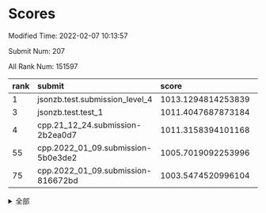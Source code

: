 # Scores

Modified Time: 2022-02-07 10:13:57

Submit Num: 207

All Rank Num: 151597

| rank |               submit               |       score        |       sigma        | pk_num |
| :--- | :--------------------------------- | :----------------- | :----------------- | :----- |
| 1    | jsonzb.test.submission_level_4     | 1013.1294814253839 | 0.8247035122554834 | 2929   |
| 3    | jsonzb.test.test_1                 | 1011.4047687873184 | 0.7713449426796748 | 2929   |
| 4    | cpp.21_12_24.submission-2b2ea0d7   | 1011.3158394101168 | 0.7853469505597842 | 2932   |
| 55   | cpp.2022_01_09.submission-5b0e3de2 | 1005.7019092253996 | 0.7097725415943416 | 2934   |
| 75   | cpp.2022_01_09.submission-816672bd | 1003.5474520996104 | 0.7078986358559061 | 2929   |


<details>
<summary>全部</summary>

| rank |                 submit                 |       score        |       sigma        | pk_num |
| :--- | :------------------------------------- | :----------------- | :----------------- | :----- |
| 1    | jsonzb.test.submission_level_4         | 1013.1294814253839 | 0.8247035122554834 | 2929   |
| 2    | gobigger.level_3.submission_level_3_5  | 1011.4490372233477 | 0.7756275371481496 | 2926   |
| 3    | jsonzb.test.test_1                     | 1011.4047687873184 | 0.7713449426796748 | 2929   |
| 4    | cpp.21_12_24.submission-2b2ea0d7       | 1011.3158394101168 | 0.7853469505597842 | 2932   |
| 5    | gobigger.level_3.submission_level_3_33 | 1011.2464049718409 | 0.7682965916129896 | 2931   |
| 6    | gobigger.level_3.submission_level_3_21 | 1011.0678502814962 | 0.774626534973208  | 2930   |
| 7    | gobigger.level_3.submission_level_3_37 | 1010.8980922323942 | 0.746706190144092  | 2929   |
| 8    | gobigger.level_3.submission_level_3_4  | 1010.8847565215389 | 0.7734918512457004 | 2931   |
| 9    | gobigger.level_3.submission_level_3_32 | 1010.7596438654742 | 0.7854451093556094 | 2926   |
| 10   | gobigger.level_3.submission_level_3_18 | 1010.6922239472376 | 0.7864065168531771 | 2932   |
| 11   | gobigger.level_3.submission_level_3_7  | 1010.6852680261458 | 0.7755725091233503 | 2928   |
| 12   | gobigger.level_3.submission_level_3_30 | 1010.6369242032573 | 0.7946442015581222 | 2928   |
| 13   | gobigger.level_3.submission_level_3_9  | 1010.6251172819041 | 0.7752098899338452 | 2930   |
| 14   | gobigger.level_3.submission_level_3_39 | 1010.5373424858279 | 0.7579566664516303 | 2928   |
| 15   | gobigger.level_3.submission_level_3_6  | 1010.4322691731355 | 0.7682608773876504 | 2930   |
| 16   | gobigger.level_3.submission_level_3_25 | 1010.4210684054078 | 0.7568579892939051 | 2925   |
| 17   | gobigger.level_3.submission_level_3_16 | 1010.4040807051052 | 0.7695193342924235 | 2931   |
| 18   | gobigger.level_3.submission_level_3_13 | 1010.3809130352579 | 0.7591471668927842 | 2929   |
| 19   | gobigger.level_3.submission_level_3_48 | 1010.3361927757295 | 0.7575389185078479 | 2923   |
| 20   | gobigger.level_3.submission_level_3_44 | 1010.3066908425011 | 0.7569089230280039 | 2934   |
| 21   | gobigger.level_3.submission_level_3_36 | 1010.2119577882545 | 0.7548481180670427 | 2927   |
| 22   | gobigger.level_3.submission_level_3_29 | 1010.0302069552245 | 0.7457074466758193 | 2934   |
| 23   | gobigger.level_3.submission_level_3_14 | 1009.8674986436454 | 0.7594349047775901 | 2923   |
| 24   | gobigger.level_3.submission_level_3_17 | 1009.8272486775685 | 0.7670437279113427 | 2928   |
| 25   | gobigger.level_3.submission_level_3_49 | 1009.7792945577478 | 0.7483566760627282 | 2927   |
| 26   | gobigger.level_3.submission_level_3_23 | 1009.6255949550738 | 0.7618977832874525 | 2929   |
| 27   | gobigger.level_3.submission_level_3_10 | 1009.6023085659137 | 0.7436390798140866 | 2931   |
| 28   | gobigger.level_3.submission_level_3_42 | 1009.5819478074568 | 0.7676240342802417 | 2925   |
| 29   | gobigger.level_3.submission_level_3_12 | 1009.5808227863562 | 0.7599775646145296 | 2930   |
| 30   | gobigger.level_3.submission_level_3_8  | 1009.5509619699259 | 0.7515031059681544 | 2929   |
| 31   | gobigger.level_3.submission_level_3_46 | 1009.5414687141368 | 0.7550864609503007 | 2929   |
| 32   | gobigger.level_3.submission_level_3_11 | 1009.5400704152578 | 0.7433874546046739 | 2926   |
| 33   | gobigger.level_3.submission_level_3_45 | 1009.5021392109447 | 0.7469457953776639 | 2926   |
| 34   | gobigger.level_3.submission_level_3_19 | 1009.4730075822979 | 0.7564441318236377 | 2932   |
| 35   | gobigger.level_3.submission_level_3_43 | 1009.4476750445712 | 0.7308159649699217 | 2929   |
| 36   | gobigger.level_3.submission_level_3_22 | 1009.422342647821  | 0.7482815325298248 | 2928   |
| 37   | gobigger.level_3.submission_level_3_2  | 1009.4180272959196 | 0.7441594624326875 | 2930   |
| 38   | gobigger.level_3.submission_level_3_3  | 1009.371318138514  | 0.7557731361235211 | 2932   |
| 39   | gobigger.level_3.submission_level_3_24 | 1009.3644906271858 | 0.7580283760799665 | 2925   |
| 40   | gobigger.level_3.submission_level_3_31 | 1009.3634728391431 | 0.7509024213614282 | 2932   |
| 41   | gobigger.level_3.submission_level_3_0  | 1009.3436525510187 | 0.7598525212927831 | 2939   |
| 42   | gobigger.level_3.submission_level_3_1  | 1009.2412812405701 | 0.7245750376601482 | 2925   |
| 43   | gobigger.level_3.submission_level_3_38 | 1009.1710343851321 | 0.7718616387142605 | 2932   |
| 44   | gobigger.level_3.submission_level_3_40 | 1009.1495396547388 | 0.7606123471539489 | 2925   |
| 45   | gobigger.level_3.submission_level_3_41 | 1008.9205065844549 | 0.7595933452867061 | 2930   |
| 46   | gobigger.level_3.submission_level_3_15 | 1008.8672152056166 | 0.7325872535312342 | 2932   |
| 47   | gobigger.level_3.submission_level_3_20 | 1008.8331586535619 | 0.7399021790229164 | 2923   |
| 48   | gobigger.level_3.submission_level_3_26 | 1008.7513797940259 | 0.753834955449877  | 2930   |
| 49   | gobigger.level_3.submission_level_3_35 | 1008.718518748335  | 0.7471363579381607 | 2931   |
| 50   | gobigger.level_3.submission_level_3_47 | 1008.705451051636  | 0.7618052200021117 | 2933   |
| 51   | gobigger.level_3.submission_level_3_34 | 1008.634654367147  | 0.7340046978032732 | 2935   |
| 52   | gobigger.level_3.submission_level_3_27 | 1008.5821470267709 | 0.7322184030708265 | 2931   |
| 53   | gobigger.level_3.submission_level_3_28 | 1008.072543926294  | 0.7569201338654236 | 2931   |
| 54   | gobigger.level_1.submission_level_1_42 | 1005.7596851348472 | 0.7243870643288636 | 2924   |
| 55   | cpp.2022_01_09.submission-5b0e3de2     | 1005.7019092253996 | 0.7097725415943416 | 2934   |
| 56   | gobigger.level_1.submission_level_1_11 | 1005.127263181058  | 0.7132569995123145 | 2930   |
| 57   | gobigger.level_1.submission_level_1_34 | 1004.8446922134924 | 0.7280091600153188 | 2929   |
| 58   | gobigger.level_1.submission_level_1_39 | 1004.5780565581376 | 0.7165941311031967 | 2927   |
| 59   | gobigger.level_1.submission_level_1_14 | 1004.5441456381001 | 0.730090237394272  | 2929   |
| 60   | gobigger.level_1.submission_level_1_19 | 1004.509449998187  | 0.7268376374605992 | 2929   |
| 61   | gobigger.level_1.submission_level_1_38 | 1004.4157576951036 | 0.718058949817821  | 2927   |
| 62   | gobigger.level_1.submission_level_1_33 | 1004.366526053868  | 0.7166203002097106 | 2935   |
| 63   | gobigger.level_1.submission_level_1_17 | 1004.362234982445  | 0.7234156249538123 | 2930   |
| 64   | gobigger.level_1.submission_level_1_47 | 1004.2497403125756 | 0.7139621624260567 | 2928   |
| 65   | gobigger.level_1.submission_level_1_23 | 1004.218742838782  | 0.7168761056545494 | 2933   |
| 66   | gobigger.level_1.submission_level_1_48 | 1004.0319941970037 | 0.7177638305601971 | 2927   |
| 67   | gobigger.level_1.submission_level_1_44 | 1003.9869074450961 | 0.718914492399815  | 2926   |
| 68   | gobigger.level_1.submission_level_1_20 | 1003.9335270257199 | 0.7157850447038295 | 2930   |
| 69   | gobigger.level_1.submission_level_1_37 | 1003.9153875392367 | 0.7263048566079114 | 2927   |
| 70   | gobigger.level_1.submission_level_1_26 | 1003.8737811098874 | 0.7117959149055324 | 2928   |
| 71   | gobigger.level_1.submission_level_1_30 | 1003.8215096948534 | 0.7174365780109689 | 2931   |
| 72   | gobigger.level_1.submission_level_1_24 | 1003.7049984689633 | 0.7195743446444377 | 2931   |
| 73   | gobigger.level_1.submission_level_1_35 | 1003.6982996748611 | 0.7025575335581142 | 2930   |
| 74   | gobigger.level_1.submission_level_1_43 | 1003.5707201000445 | 0.7171243168372862 | 2931   |
| 75   | cpp.2022_01_09.submission-816672bd     | 1003.5474520996104 | 0.7078986358559061 | 2929   |
| 76   | gobigger.level_1.submission_level_1_13 | 1003.488898484348  | 0.7141507881405459 | 2929   |
| 77   | gobigger.level_1.submission_level_1_15 | 1003.4237901775284 | 0.7145062807699232 | 2931   |
| 78   | gobigger.level_1.submission_level_1_29 | 1003.4123364511114 | 0.7253956746068695 | 2932   |
| 79   | gobigger.level_1.submission_level_1_2  | 1003.4051739167405 | 0.7253978607579312 | 2926   |
| 80   | gobigger.level_1.submission_level_1_21 | 1003.2575615599488 | 0.720400287280377  | 2931   |
| 81   | gobigger.level_1.submission_level_1_3  | 1003.186771053654  | 0.7057897345723549 | 2934   |
| 82   | gobigger.level_1.submission_level_1_7  | 1003.1823026503585 | 0.7250298636899867 | 2928   |
| 83   | gobigger.level_1.submission_level_1_32 | 1003.1723854995948 | 0.7146338469416055 | 2927   |
| 84   | gobigger.level_1.submission_level_1_27 | 1003.1669032376899 | 0.7175709681226509 | 2931   |
| 85   | gobigger.level_1.submission_level_1_16 | 1003.1588004723347 | 0.712464870193275  | 2934   |
| 86   | gobigger.level_1.submission_level_1_41 | 1003.1534420226652 | 0.7043047846047654 | 2929   |
| 87   | gobigger.level_1.submission_level_1_49 | 1003.1161368410226 | 0.7161592968298165 | 2924   |
| 88   | gobigger.level_1.submission_level_1_28 | 1003.1003522782655 | 0.7126014406150096 | 2928   |
| 89   | gobigger.level_1.submission_level_1_8  | 1003.0919540265794 | 0.7178738310519875 | 2930   |
| 90   | gobigger.level_1.submission_level_1_18 | 1003.0661188053995 | 0.7192801479620384 | 2933   |
| 91   | gobigger.level_1.submission_level_1_31 | 1003.0381227346953 | 0.7141555310290313 | 2927   |
| 92   | gobigger.level_1.submission_level_1_10 | 1002.96198229272   | 0.7131151573138228 | 2929   |
| 93   | gobigger.level_1.submission_level_1_1  | 1002.8303844137489 | 0.7223567987225283 | 2931   |
| 94   | gobigger.level_1.submission_level_1_12 | 1002.8031728626689 | 0.7087865365095652 | 2928   |
| 95   | gobigger.level_1.submission_level_1_36 | 1002.7976267875812 | 0.7111418820121406 | 2925   |
| 96   | gobigger.level_1.submission_level_1_25 | 1002.7671736749153 | 0.7139051748255721 | 2928   |
| 97   | gobigger.level_1.submission_level_1_22 | 1002.7621034134625 | 0.7103474546091085 | 2924   |
| 98   | gobigger.level_1.submission_level_1_45 | 1002.6267465074415 | 0.7030258539780834 | 2935   |
| 99   | gobigger.level_1.submission_level_1_40 | 1002.6090356505443 | 0.7074422199698099 | 2921   |
| 100  | gobigger.level_1.submission_level_1_9  | 1002.5582303302134 | 0.7155317885893837 | 2927   |
| 101  | gobigger.level_1.submission_level_1_0  | 1002.5267140556598 | 0.7196390107766398 | 2935   |
| 102  | gobigger.level_1.submission_level_1_4  | 1002.4866359525345 | 0.7158768998788472 | 2934   |
| 103  | gobigger.level_1.submission_level_1_46 | 1002.190178356225  | 0.7224407732345698 | 2932   |
| 104  | gobigger.level_1.submission_level_1_6  | 1002.0940453156783 | 0.7191497631085777 | 2932   |
| 105  | gobigger.level_1.submission_level_1_5  | 1001.1992214193234 | 0.7179539054057293 | 2924   |
| 106  | gobigger.random.submission_random_46   | 997.2303224774814  | 0.7110362059261137 | 2930   |
| 107  | gobigger.random.submission_random_42   | 997.1486239271501  | 0.7085495912024868 | 2932   |
| 108  | gobigger.random.submission_random_28   | 996.7797563853561  | 0.7058513384399215 | 2933   |
| 109  | gobigger.random.submission_random_38   | 996.777270347858   | 0.7188358938081385 | 2931   |
| 110  | gobigger.random.submission_random_25   | 996.6805643225256  | 0.697057895471101  | 2924   |
| 111  | gobigger.random.submission_random_41   | 996.5237840419649  | 0.7241313654484571 | 2931   |
| 112  | gobigger.random.submission_random_1    | 996.5207320526113  | 0.7061634954352782 | 2923   |
| 113  | gobigger.random.submission_random_8    | 996.497493945853   | 0.7154506221626501 | 2930   |
| 114  | gobigger.random.submission_random_36   | 996.4506932716007  | 0.7165461619816407 | 2933   |
| 115  | gobigger.random.submission_random_22   | 996.2715336210206  | 0.7111747256917186 | 2931   |
| 116  | gobigger.random.submission_random_27   | 996.2225617053283  | 0.7098698521513952 | 2934   |
| 117  | gobigger.random.submission_random_29   | 996.17854061583    | 0.7018828636313666 | 2930   |
| 118  | gobigger.random.submission_random_44   | 996.1697612563202  | 0.7090721093679646 | 2924   |
| 119  | gobigger.random.submission_random_34   | 996.1462767623478  | 0.7034997491383667 | 2929   |
| 120  | gobigger.random.submission_random_49   | 996.1326483294272  | 0.7092336392861985 | 2931   |
| 121  | gobigger.random.submission_random_20   | 996.0892506787945  | 0.69785661553764   | 2929   |
| 122  | gobigger.random.submission_random_24   | 996.055636112593   | 0.7089047735469792 | 2930   |
| 123  | gobigger.random.submission_random_4    | 996.0499267540972  | 0.707476271157242  | 2924   |
| 124  | gobigger.random.submission_random_21   | 996.0131859074254  | 0.7056121074978339 | 2928   |
| 125  | gobigger.random.submission_random_0    | 996.0131449169102  | 0.7029110781830495 | 2934   |
| 126  | gobigger.random.submission_random_26   | 995.9924368941372  | 0.7054631189758809 | 2930   |
| 127  | gobigger.random.submission_random_32   | 995.9700700738122  | 0.7060789057328101 | 2930   |
| 128  | gobigger.random.submission_random_39   | 995.9661589500421  | 0.7265848343743356 | 2931   |
| 129  | gobigger.random.submission_random_33   | 995.8914111739366  | 0.7075589499251073 | 2925   |
| 130  | gobigger.random.submission_random_23   | 995.8882348730613  | 0.6920031901229018 | 2932   |
| 131  | gobigger.random.submission_random_14   | 995.885439227418   | 0.7106540501496625 | 2935   |
| 132  | gobigger.random.submission_random_13   | 995.876758975255   | 0.7043129349170645 | 2931   |
| 133  | gobigger.random.submission_random_48   | 995.823385628774   | 0.7139711616779711 | 2932   |
| 134  | gobigger.random.submission_random_19   | 995.8228254132938  | 0.7103325984982523 | 2928   |
| 135  | gobigger.random.submission_random_9    | 995.8203631700045  | 0.7164965028108988 | 2928   |
| 136  | gobigger.random.submission_random_37   | 995.7987706061039  | 0.7005022669840527 | 2924   |
| 137  | gobigger.random.submission_random_6    | 995.7410923690384  | 0.7134690300821859 | 2931   |
| 138  | gobigger.random.submission_random_16   | 995.6995229461079  | 0.7097983553551853 | 2929   |
| 139  | gobigger.random.submission_random_11   | 995.6986810575279  | 0.7216833703767445 | 2931   |
| 140  | gobigger.random.submission_random_45   | 995.6966089272427  | 0.7034601418264654 | 2928   |
| 141  | gobigger.random.submission_random_40   | 995.6454942661078  | 0.7227415701325995 | 2928   |
| 142  | gobigger.random.submission_random_47   | 995.6250233941124  | 0.709450228763457  | 2928   |
| 143  | gobigger.random.submission_random_30   | 995.5841540983844  | 0.7235743592797804 | 2933   |
| 144  | gobigger.random.submission_random_12   | 995.5763299235895  | 0.7205369556369667 | 2930   |
| 145  | gobigger.random.submission_random_31   | 995.517890373707   | 0.6959698641541138 | 2932   |
| 146  | gobigger.random.submission_random_17   | 995.5084080997517  | 0.7066187756448764 | 2929   |
| 147  | gobigger.random.submission_random_35   | 995.4777576380727  | 0.71796677934444   | 2926   |
| 148  | gobigger.random.submission_random_7    | 995.4582625045093  | 0.7239531854872456 | 2933   |
| 149  | gobigger.level_2.submission_level_2_1  | 995.3935189446366  | 0.7248967204698263 | 2926   |
| 150  | gobigger.random.submission_random_5    | 995.3930716207789  | 0.7304393164769407 | 2935   |
| 151  | gobigger.random.submission_random_43   | 995.3359202328145  | 0.707742876402926  | 2931   |
| 152  | gobigger.random.submission_random_10   | 995.1760806828535  | 0.7097317312697805 | 2929   |
| 153  | gobigger.random.submission_random_15   | 995.121556633664   | 0.7005570708049903 | 2936   |
| 154  | gobigger.random.submission_random_3    | 995.0838347633637  | 0.719725952231271  | 2933   |
| 155  | gobigger.random.submission_random_2    | 994.5595116312834  | 0.719972702257014  | 2929   |
| 156  | gobigger.random.submission_random_18   | 994.4698562732594  | 0.7178381431984381 | 2927   |
| 157  | gobigger.level_2.submission_level_2_41 | 994.0830406097165  | 0.7276787165738429 | 2921   |
| 158  | gobigger.level_2.submission_level_2_44 | 993.4814216854355  | 0.7242533333009081 | 2930   |
| 159  | gobigger.level_2.submission_level_2_49 | 993.4676038093876  | 0.7443252062704641 | 2933   |
| 160  | gobigger.level_2.submission_level_2_16 | 993.3132035526447  | 0.7404258919124586 | 2929   |
| 161  | gobigger.level_2.submission_level_2_0  | 993.1561095185467  | 0.7398735846929495 | 2930   |
| 162  | gobigger.level_2.submission_level_2_21 | 993.1495437275057  | 0.7440576700318636 | 2930   |
| 163  | gobigger.level_2.submission_level_2_4  | 993.0407939468209  | 0.7319212243353992 | 2934   |
| 164  | gobigger.level_2.submission_level_2_25 | 993.0113666144398  | 0.7310542638347238 | 2925   |
| 165  | gobigger.level_2.submission_level_2_23 | 992.9502861743823  | 0.7293369460289147 | 2933   |
| 166  | gobigger.level_2.submission_level_2_36 | 992.9301010980031  | 0.7365364336488526 | 2927   |
| 167  | gobigger.level_2.submission_level_2_28 | 992.7660375631282  | 0.7297551958750406 | 2930   |
| 168  | gobigger.level_2.submission_level_2_24 | 992.6340428567836  | 0.7556261460606376 | 2928   |
| 169  | gobigger.level_2.submission_level_2_11 | 992.6044856611702  | 0.7464831525111546 | 2924   |
| 170  | gobigger.level_2.submission_level_2_10 | 992.5571868224519  | 0.7444413937469478 | 2929   |
| 171  | gobigger.level_2.submission_level_2_33 | 992.5079884703274  | 0.7506223658041972 | 2932   |
| 172  | gobigger.level_2.submission_level_2_31 | 992.5034225387759  | 0.7364791748270993 | 2930   |
| 173  | gobigger.level_2.submission_level_2_29 | 992.4791199838404  | 0.7320989334611119 | 2923   |
| 174  | gobigger.level_2.submission_level_2_45 | 992.3206628054864  | 0.7470040169189731 | 2934   |
| 175  | gobigger.level_2.submission_level_2_48 | 992.3201163451946  | 0.7413044080643462 | 2932   |
| 176  | gobigger.level_2.submission_level_2_42 | 992.2991522644087  | 0.7414559016639606 | 2930   |
| 177  | gobigger.level_2.submission_level_2_47 | 992.2608054860187  | 0.7333485248500726 | 2925   |
| 178  | gobigger.level_2.submission_level_2_17 | 992.2499796777175  | 0.7493148737371944 | 2933   |
| 179  | gobigger.level_2.submission_level_2_18 | 992.2493790005956  | 0.7592543887431731 | 2926   |
| 180  | gobigger.level_2.submission_level_2_46 | 992.1622130267232  | 0.7496150763778963 | 2926   |
| 181  | gobigger.level_2.submission_level_2_5  | 992.138186083117   | 0.7512626668673275 | 2930   |
| 182  | gobigger.level_2.submission_level_2_38 | 992.1106100172543  | 0.7270069049899915 | 2928   |
| 183  | gobigger.level_2.submission_level_2_15 | 992.0650641288988  | 0.7338562521207181 | 2930   |
| 184  | gobigger.level_2.submission_level_2_40 | 992.0143156062817  | 0.7368627015512748 | 2929   |
| 185  | gobigger.level_2.submission_level_2_6  | 992.0073539528099  | 0.7529462002389887 | 2932   |
| 186  | gobigger.level_2.submission_level_2_37 | 992.0064240331935  | 0.7380450464545524 | 2930   |
| 187  | gobigger.level_2.submission_level_2_14 | 991.8449585757987  | 0.7426323341151143 | 2926   |
| 188  | gobigger.level_2.submission_level_2_19 | 991.6770021101598  | 0.7534871952416342 | 2929   |
| 189  | gobigger.level_2.submission_level_2_43 | 991.4983092283679  | 0.7522305097540264 | 2927   |
| 190  | gobigger.level_2.submission_level_2_39 | 991.4882152794586  | 0.7526939539682873 | 2928   |
| 191  | gobigger.level_2.submission_level_2_9  | 991.413968276259   | 0.736825374340388  | 2926   |
| 192  | gobigger.level_2.submission_level_2_30 | 991.3559890948854  | 0.7658285927868759 | 2922   |
| 193  | gobigger.level_2.submission_level_2_26 | 991.3454770093186  | 0.7556904793000669 | 2924   |
| 194  | gobigger.level_2.submission_level_2_2  | 991.3421489912596  | 0.7638514742605652 | 2935   |
| 195  | gobigger.level_2.submission_level_2_12 | 991.2977962235876  | 0.7670490581563763 | 2932   |
| 196  | gobigger.level_2.submission_level_2_34 | 991.1361918091668  | 0.7630062747678616 | 2928   |
| 197  | gobigger.level_2.submission_level_2_3  | 991.0893839556452  | 0.7656024683014987 | 2934   |
| 198  | gobigger.level_2.submission_level_2_35 | 991.0859482945817  | 0.737706468800006  | 2935   |
| 199  | gobigger.level_2.submission_level_2_27 | 991.0020201084596  | 0.7457165690930494 | 2931   |
| 200  | gobigger.level_2.submission_level_2_32 | 990.9792566370662  | 0.7663188941882889 | 2929   |
| 201  | gobigger.level_2.submission_level_2_13 | 990.784032283042   | 0.7682247029383431 | 2927   |
| 202  | gobigger.level_2.submission_level_2_7  | 990.5746518096993  | 0.7794166754350723 | 2927   |
| 203  | gobigger.level_2.submission_level_2_8  | 990.4020295112197  | 0.7693045460212364 | 2926   |
| 204  | gobigger.level_2.submission_level_2_22 | 989.6052223040757  | 0.7786668515177138 | 2934   |
| 205  | gobigger.level_2.submission_level_2_20 | 989.5520459160966  | 0.7714468677878427 | 2940   |
| 206  | gobigger.none.submission_none_0        | 976.9232514475602  | 1.416814891378153  | 2935   |
| 207  | gobigger.none.submission_none_1        | 974.1188915529663  | 1.7352810623410255 | 2928   |

</details>
